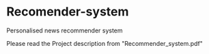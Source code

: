 # Recomender-system
Personalised news recommender system

Please read the Project description from "Recommender_system.pdf"

